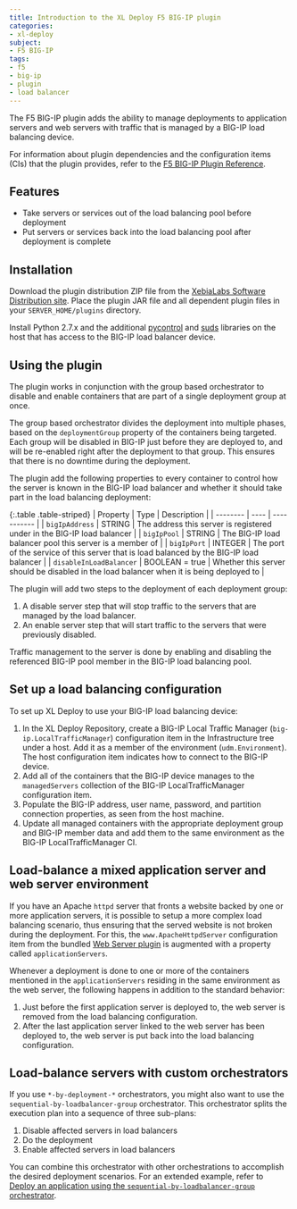 ```yaml
---
title: Introduction to the XL Deploy F5 BIG-IP plugin
categories:
- xl-deploy
subject:
- F5 BIG-IP
tags:
- f5
- big-ip
- plugin
- load balancer
---
```


The F5 BIG-IP plugin adds the ability to manage deployments to application servers and web servers with traffic that is managed by a BIG-IP load balancing device.

For information about plugin dependencies and the configuration items (CIs) that the plugin provides, refer to the [F5 BIG-IP Plugin Reference](/xl-deploy/latest/bigipPluginManual.html).

## Features

* Take servers or services out of the load balancing pool before deployment
* Put servers or services back into the load balancing pool after deployment is complete

## Installation

Download the plugin distribution ZIP file from the [XebiaLabs Software Distribution site](https://dist.xebialabs.com). Place the plugin JAR file and all dependent plugin files in your `SERVER_HOME/plugins` directory.

Install Python 2.7.x and the additional [pycontrol](https://pypi.python.org/pypi/pycontrol) and [suds](https://pypi.python.org/pypi/suds) libraries on the host that has access to the BIG-IP load balancer device.

## Using the plugin

The plugin works in conjunction with the group based orchestrator to disable and enable containers that are part of a single deployment group at once.

The group based orchestrator divides the deployment into multiple phases, based on the `deploymentGroup` property of the containers being targeted. Each group will be disabled in BIG-IP just before they are deployed to, and will be re-enabled right after the deployment to that group. This ensures that there is no downtime during the deployment.

The plugin add the following properties to every container to control how the server is known in the BIG-IP load balancer and whether it should take part in the load balancing deployment:

{:.table .table-striped}
| Property | Type | Description |
| -------- | ---- | ----------- |
| `bigIpAddress` | STRING | The address this server is registered under in the BIG-IP load balancer |
| `bigIpPool` | STRING | The BIG-IP load balancer pool this server is a member of |
| `bigIpPort` | INTEGER | The port of the service of this server that is load balanced by the BIG-IP load balancer |
| `disableInLoadBalancer` | BOOLEAN = true | Whether this server should be disabled in the load balancer when it is being deployed to |

The plugin will add two steps to the deployment of each deployment group:

1. A disable server step that will stop traffic to the servers that are managed by the load balancer.
2. An enable server step that will start traffic to the servers that were previously disabled.

Traffic management to the server is done by enabling and disabling the referenced BIG-IP pool member in the BIG-IP load balancing pool.

## Set up a load balancing configuration

To set up XL Deploy to use your BIG-IP load balancing device:

1. In the XL Deploy Repository, create a BIG-IP Local Traffic Manager (`big-ip.LocalTrafficManager`) configuration item in the Infrastructure tree under a host. Add it as a member of the environment (`udm.Environment`). The host configuration item indicates how to connect to the BIG-IP device.
2. Add all of the containers that the BIG-IP device manages to the `managedServers` collection of the BIG-IP LocalTrafficManager configuration item.
3. Populate the BIG-IP address, user name, password, and partition connection properties, as seen from the host machine.
4. Update all managed containers with the appropriate deployment group and BIG-IP member data and add them to the same environment as the BIG-IP LocalTrafficManager CI.

## Load-balance a mixed application server and web server environment

If you have an Apache `httpd` server that fronts a website backed by one or more application servers, it is possible to setup a more complex load balancing scenario, thus ensuring that the served website is not broken during the deployment. For this, the `www.ApacheHttpdServer` configuration item from the bundled [Web Server plugin](/xl-deploy/concept/webserver-plugin.html) is augmented with a property called `applicationServers`.

Whenever a deployment is done to one or more of the containers mentioned in the `applicationServers` residing in the same environment as the web server, the following happens in addition to the standard behavior:

1. Just before the first application server is deployed to, the web server is removed from the load balancing configuration.
2. After the last application server linked to the web server has been deployed to, the web server is put back into the load balancing configuration.

## Load-balance servers with custom orchestrators

If you use `*-by-deployment-*` orchestrators, you might also want to use the `sequential-by-loadbalancer-group` orchestrator. This orchestrator splits the execution plan into a sequence of three sub-plans:

1. Disable affected servers in load balancers
2. Do the deployment
3. Enable affected servers in load balancers

You can combine this orchestrator with other orchestrations to accomplish the desired deployment scenarios. For an extended example, refer to [Deploy an application using the `sequential-by-loadbalancer-group` orchestrator](/xl-deploy/how-to/deploy-using-sequential-by-loadbalancer-orchestrator.html).
